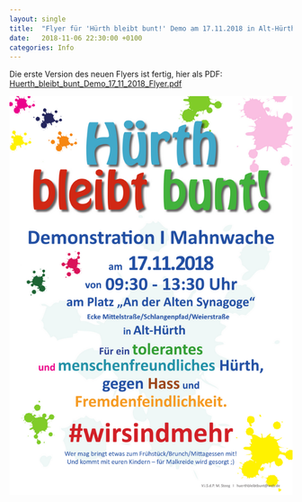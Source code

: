```yaml
---
layout: single
title:  "Flyer für 'Hürth bleibt bunt!' Demo am 17.11.2018 in Alt-Hürth"
date:   2018-11-06 22:30:00 +0100
categories: Info
---
```

Die erste Version des neuen Flyers ist fertig, hier als PDF:
[Huerth_bleibt_bunt_Demo_17_11_2018_Flyer.pdf](/assets/pdf/Huerth_bleibt_bunt_Demo_17_11_2018_Flyer.pdf)

![Flyer für 'Hürth bleibt bunt!' Demo am 17.11.2018 in Alt-Hürth](/assets/images/Huerth_bleibt_bunt_Demo_17_11_2018_Flyer_640x900.png)









